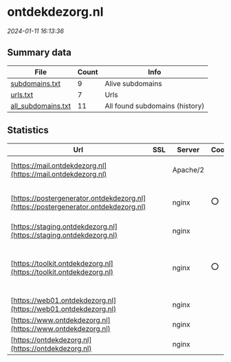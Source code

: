 # ontdekdezorg.nl
*2024-01-11 16:13:36*
## Summary data
| File       | Count | Info |
|------------|-------|------|
|[subdomains.txt](/data/ontdekdezorg.nl/subdomains.txt)|9|Alive subdomains|
|[urls.txt](/data/ontdekdezorg.nl/urls.txt)|7|Urls|
|[all_subdomains.txt](/data/ontdekdezorg.nl/all_subdomains.txt)|11|All found subdomains (history)|
## Statistics
| Url | SSL | Server | Cookie | HSTS | CSP | XFO | XXP | RP | Tech |Title |
|------------|-------|------|------|------|------|------|------|------|------|------|
|[https://mail.ontdekdezorg.nl](https://mail.ontdekdezorg.nl)| |Apache/2| | | | | | :white_check_mark: |Apache HTTP Server:2|301 Moved Perman...|
|[https://postergenerator.ontdekdezorg.nl](https://postergenerator.ontdekdezorg.nl)| |nginx|:o: |:white_check_mark: | | :white_check_mark: | :white_check_mark: | :white_check_mark: |HSTS Laravel Nginx PHP|Postergenerator|
|[https://staging.ontdekdezorg.nl](https://staging.ontdekdezorg.nl)| |nginx| | | | | | :white_check_mark: |Basic Nginx|401 Authorizatio...|
|[https://toolkit.ontdekdezorg.nl](https://toolkit.ontdekdezorg.nl)| |nginx|:o: |:white_check_mark: | | :white_check_mark: | :white_check_mark: | :white_check_mark: |HSTS Nginx OWL Carousel PHP jQuery|Toolkit - Werken...|
|[https://web01.ontdekdezorg.nl](https://web01.ontdekdezorg.nl)| |nginx| | | | | | :white_check_mark: |Nginx||
|[https://www.ontdekdezorg.nl](https://www.ontdekdezorg.nl)| |nginx| |:white_check_mark: | | :white_check_mark: | :white_check_mark: | :white_check_mark: |HSTS Nginx|Ontdek zorg en w...|
|[https://ontdekdezorg.nl](https://ontdekdezorg.nl)| |nginx| |:white_check_mark: | | :white_check_mark: | :white_check_mark: | :white_check_mark: |Nginx|301 Moved Perman...|